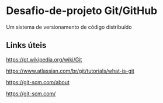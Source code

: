 # Desafio-de-projeto Git/GitHub
Um sistema de versionamento de código distribuído

## Links úteis 
https://pt.wikipedia.org/wiki/Git

https://www.atlassian.com/br/git/tutorials/what-is-git

https://git-scm.com/about

https://git-scm.com/
